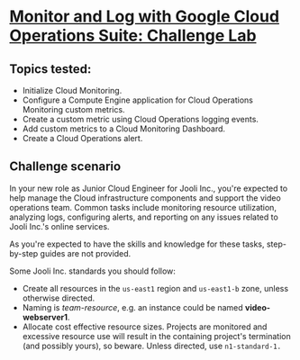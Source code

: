 # [Monitor and Log with Google Cloud Operations Suite: Challenge Lab](https://www.qwiklabs.com/focuses/13786?parent=catalog)

## Topics tested:

* Initialize Cloud Monitoring.
* Configure a Compute Engine application for Cloud Operations Monitoring custom metrics.
* Create a custom metric using Cloud Operations logging events.
* Add custom metrics to a Cloud Monitoring Dashboard.
* Create a Cloud Operations alert.

## Challenge scenario

In your new role as Junior Cloud Engineer for Jooli Inc., you're expected to help manage the Cloud infrastructure components and support the video operations team. Common tasks include monitoring resource utilization, analyzing logs, configuring alerts, and reporting on any issues related to Jooli Inc.'s online services.

As you're expected to have the skills and knowledge for these tasks, step-by-step guides are not provided.

Some Jooli Inc. standards you should follow:

* Create all resources in the `us-east1` region and `us-east1-b` zone, unless otherwise directed.
* Naming is *team-resource*, e.g. an instance could be named **video-webserver1**.
* Allocate cost effective resource sizes. Projects are monitored and excessive resource use will result in the containing project's termination (and possibly yours), so beware. Unless directed, use `n1-standard-1.`
